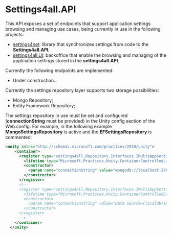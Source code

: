 # Settings4all.API

This API exposes a set of endpoints that support application settings browsing and managing use cases, being currently in use in the following projects:

* [settings4net](https://github.com/rafaelumlei/settings4net): library that synchronizes settings from code to the **Settings4all.API**;
* [settings4all.UI](https://github.com/rafaelumlei/settings4all): backoffice that enable the browsing and managing of the applciation settings stored in the **settings4all.API**. 

Currently the following endpoints are implemented:
* Under construction...

Currently the settings repository layer supports two storage possibilities:
* Mongo Repository;
* Entity Framework Repository;

The settings repository in use must be set and configured (**connectionString**  must be provided) in the Unity config section of the Web.config. For example, in the following example **MongoSettingsRepository** is active and the **EFSettingsRepository** is commented:

```xml
<unity xmlns="http://schemas.microsoft.com/practices/2010/unity">
    <container>
      <register type="settings4all.Repository.Interfaces.IMultiAppSettingsRepository, settings4all.Repository" mapTo="settings4all.MongoRepository.MongoSettingsRepository, settings4all.MongoRepository">
        <lifetime type="Microsoft.Practices.Unity.ContainerControlledLifetimeManager, Microsoft.Practices.Unity" />
        <constructor>
          <param name="connectionString" value="mongodb://localhost:27017/Settings4net" />
        </constructor>
      </register>
      <!--
      <register type="settings4all.Repository.Interfaces.IMultiAppSettingsRepository, settings4net.Repository" mapTo="settings4all.EFRepository.EFSettingsRepository, settings4all.EFRepository">
        <lifetime type="Microsoft.Practices.Unity.ContainerControlledLifetimeManager, Microsoft.Practices.Unity" />
        <constructor>
          <param name="connectionString" value="Data Source=(localdb)\MSSQLLocalDB;Initial Catalog=settings4net;Integrated Security=True" />
        </constructor>
      </register>
      -->
    </container>
  </unity>
```
